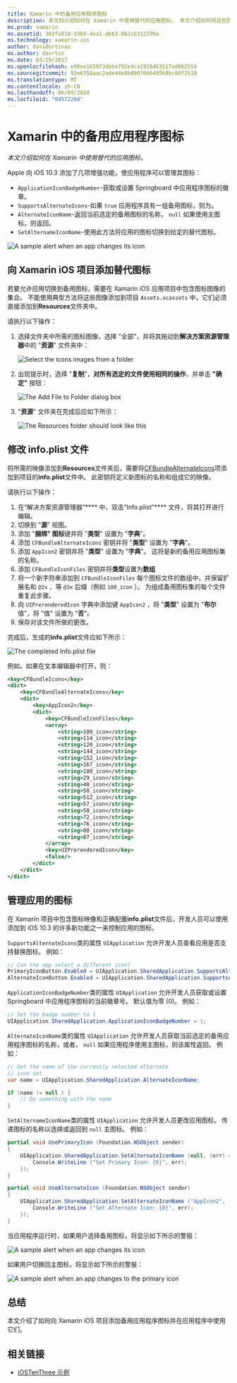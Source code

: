 ```yaml
---
title: Xamarin 中的备用应用程序图标
description: 本文档介绍如何在 Xamarin 中使用替代的应用图标。 本文介绍如何将这些图标添加到 Xamarin iOS 项目，如何修改 info.plist 文件，以及如何以编程方式管理应用程序的图标。
ms.prod: xamarin
ms.assetid: 302fa818-33b9-4ea1-ab63-0b2cb312299a
ms.technology: xamarin-ios
author: davidortinau
ms.author: daortin
ms.date: 03/29/2017
ms.openlocfilehash: e90ee165073dbbe792e4ca1916463517ad86255d
ms.sourcegitcommit: 93e6358aac2ade44e8b800f066405b8bc8df2510
ms.translationtype: MT
ms.contentlocale: zh-CN
ms.lasthandoff: 06/09/2020
ms.locfileid: "84572294"
---
```

# <a name="alternate-app-icons-in-xamarinios"></a>Xamarin 中的备用应用程序图标

_本文介绍如何在 Xamarin 中使用替代的应用图标。_

Apple 向 iOS 10.3 添加了几项增强功能，使应用程序可以管理其图标：

- `ApplicationIconBadgeNumber`-获取或设置 Springboard 中应用程序图标的徽章。
- `SupportsAlternateIcons`-如果 `true` 应用程序具有一组备用图标，则为。
- `AlternateIconName`-返回当前选定的备用图标的名称， `null` 如果使用主图标，则返回。
- `SetAlternameIconName`-使用此方法将应用的图标切换到给定的替代图标。

![](alternate-app-icons-images/icons04.png "A sample alert when an app changes its icon")

<a name="Adding-Alternate-Icons"></a>

## <a name="adding-alternate-icons-to-a-xamarinios-project"></a>向 Xamarin iOS 项目添加替代图标

若要允许应用切换到备用图标，需要在 Xamarin iOS 应用项目中包含图标图像的集合。 不能使用典型方法将这些图像添加到项目 `Assets.xcassets` 中，它们必须直接添加到**Resources**文件夹中。

请执行以下操作：

1. 选择文件夹中所需的图标图像，选择 "全部"，并将其拖动到**解决方案资源管理器**中的 "**资源**" 文件夹中：

    ![](alternate-app-icons-images/icons00.png "Select the icons images from a folder")

2. 出现提示时，选择 "**复制**"，**对所有选定的文件使用相同的操作**，并单击 **"确定"** 按钮：

    ![](alternate-app-icons-images/icons02.png "The Add File to Folder dialog box")

3. "**资源**" 文件夹在完成后应如下所示：

    ![](alternate-app-icons-images/icons01.png "The Resources folder should look like this")

<a name="Modifying-the-Info.plist-File"></a>

## <a name="modifying-the-infoplist-file"></a>修改 info.plist 文件

将所需的映像添加到**Resources**文件夹后，需要将[CFBundleAlternateIcons](https://developer.apple.com/library/content/documentation/General/Reference/InfoPlistKeyReference/Articles/CoreFoundationKeys.html#//apple_ref/doc/uid/TP40009249-SW13)项添加到项目的**info.plist**文件中。 此密钥将定义新图标的名称和组成它的映像。

请执行以下操作：

1. 在“解决方案资源管理器”**** 中，双击“Info.plist”**** 文件，将其打开进行编辑。
2. 切换到 "**源**" 视图。
3. 添加 "**捆绑" 图标**键并将 "**类型**" 设置为 "**字典**"。
4. 添加 `CFBundleAlternateIcons` 密钥并将 "**类型**" 设置为 "**字典**"。
5. 添加 `AppIcon2` 密钥并将 "**类型**" 设置为 "**字典**"。 这将是新的备用应用图标集的名称。
6. 添加 `CFBundleIconFiles` 密钥并将**类型**设置为**数组**
7. 将一个新字符串添加到 `CFBundleIconFiles` 每个图标文件的数组中，并保留扩展名和 `@2x` 、等 `@3x` 后缀（例如 `100_icon` ）。 为组成备用图标集的每个文件重复此步骤。
8. 向 `UIPrerenderedIcon` 字典中添加键 `AppIcon2` ，将 "**类型**" 设置为 "**布尔**值"，将 "值" 设置为 "**否**"。
9. 保存对该文件所做的更改。

完成后，生成的**info.plist**文件应如下所示：

![](alternate-app-icons-images/icons03.png "The completed Info.plist file")

例如，如果在文本编辑器中打开，则：

```xml
<key>CFBundleIcons</key>
<dict>
    <key>CFBundleAlternateIcons</key>
    <dict>
        <key>AppIcon2</key>
        <dict>
            <key>CFBundleIconFiles</key>
            <array>
                <string>100_icon</string>
                <string>114_icon</string>
                <string>120_icon</string>
                <string>144_icon</string>
                <string>152_icon</string>
                <string>167_icon</string>
                <string>180_icon</string>
                <string>29_icon</string>
                <string>40_icon</string>
                <string>50_icon</string>
                <string>512_icon</string>
                <string>57_icon</string>
                <string>58_icon</string>
                <string>72_icon</string>
                <string>76_icon</string>
                <string>80_icon</string>
                <string>87_icon</string>
            </array>
            <key>UIPrerenderedIcon</key>
            <false/>
        </dict>
    </dict>
</dict>
```

<a name="Managing-the-Apps-Icon"></a>

## <a name="managing-the-apps-icon"></a>管理应用的图标 

在 Xamarin 项目中包含图标映像和正确配置**info.plist**文件后，开发人员可以使用添加到 iOS 10.3 的许多新功能之一来控制应用的图标。

`SupportsAlternateIcons`类的属性 `UIApplication` 允许开发人员查看应用是否支持替换图标。 例如：

```csharp
// Can the app select a different icon?
PrimaryIconButton.Enabled = UIApplication.SharedApplication.SupportsAlternateIcons;
AlternateIconButton.Enabled = UIApplication.SharedApplication.SupportsAlternateIcons;
```

`ApplicationIconBadgeNumber`类的属性 `UIApplication` 允许开发人员获取或设置 Springboard 中应用程序图标的当前徽章号。 默认值为零 (0)。 例如：

```csharp
// Set the badge number to 1
UIApplication.SharedApplication.ApplicationIconBadgeNumber = 1;
```

`AlternateIconName`类的属性 `UIApplication` 允许开发人员获取当前选定的备用应用程序图标的名称，或者， `null` 如果应用程序使用主图标，则该属性返回。 例如：

```csharp
// Get the name of the currently selected alternate
// icon set
var name = UIApplication.SharedApplication.AlternateIconName;

if (name != null ) {
    // Do something with the name
}
```

`SetAlternameIconName`类的属性 `UIApplication` 允许开发人员更改应用图标。 传递图标的名称以选择或返回到 `null` 主图标。 例如：

```csharp
partial void UsePrimaryIcon (Foundation.NSObject sender)
{
    UIApplication.SharedApplication.SetAlternateIconName (null, (err) => {
        Console.WriteLine ("Set Primary Icon: {0}", err);
    });
}

partial void UseAlternateIcon (Foundation.NSObject sender)
{
    UIApplication.SharedApplication.SetAlternateIconName ("AppIcon2", (err) => {
        Console.WriteLine ("Set Alternate Icon: {0}", err);
    });
}
```

当应用程序运行时，如果用户选择备用图标，将显示如下所示的警报：

![](alternate-app-icons-images/icons04.png "A sample alert when an app changes its icon")

如果用户切换回主图标，将显示如下所示的警报：

![](alternate-app-icons-images/icons05.png "A sample alert when an app changes to the primary icon")

<a name="Summary"></a>

## <a name="summary"></a>总结

本文介绍了如何向 Xamarin iOS 项目添加备用应用程序图标并在应用程序中使用它们。

## <a name="related-links"></a>相关链接

- [iOSTenThree 示例](https://docs.microsoft.com/samples/xamarin/ios-samples/ios10-iostenthree/)
